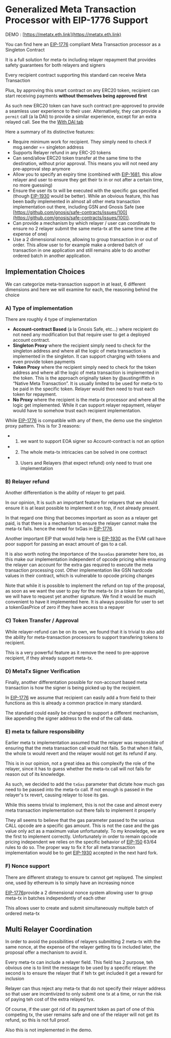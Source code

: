 # Generalized Meta Transaction Processor with EIP-1776 Support

DEMO : [https://metatx.eth.link](https://metatx.eth.link)

You can find here an [EIP-1776](https://github.com/ethereum/EIPs/issues/1776) compliant Meta Transaction processor as a Singleton Contract

It is a full solution for meta-tx including relayer repayment that provides safety guarantees for both relayers and signers

Every recipient contract supporting this standard can receive Meta Transaction

Plus, by approving this smart contract on any ERC20 token, recipient can start receiving payments **without themselves being approved first**

As such new ERC20 token can have such contract pre-approved to provide a seamless user experience to their user. Alternatively, they can provide a `permit` call (a la DAI) to provide a similar experience, except for an extra relayed call. See the the [With DAI tab](dai)

Here a summary of its distinctive features:

*   Require minimum work for recipient. They simply need to check if msg.sender == singleton address
*   Supports Relayer refund in any ERC-20 tokens
*   Can send/allow ERC20 token transfer at the same time to the destination, without prior approval. This means you will not need any pre-approval step anymore
*   Allow you to specify an expiry time (combined with [EIP-1681](https://eips.ethereum.org/EIPS/eip-1681), this allow relayer and user to ensure they get their tx in or not after a certain time, no more guessing)
*   Ensure the user its tx will be executed with the specific gas specified (though [EIP-1930](https://eips.ethereum.org/EIPS/eip-1930) would be better). While an obvious feature, this has been badly implemented in almost all other meta transaction implementation out there, including GSN and Gnosis Safe (see [https://github.com/gnosis/safe-contracts/issues/100](https://github.com/gnosis/safe-contracts/issues/100)).
*   Can provide a mechanism by which relayer / user can coordinate to ensure no 2 relayer submit the same meta-tx at the same time at the expense of one)
*   Use a 2 dimensional nonce, allowing to group transaction in or out of order. This allow user to for example make a ordered batch of transaction in one application and still remains able to do another ordered batch in another application.

## Implementation Choices

We can categorize meta-transaction support in at least, 6 different dimensions and here we will examine for each, the reasoning behind the choice

### A) Type of implementation

There are roughly 4 type of implementation

*   **Account-contract Based** (a la Gnosis Safe, etc…) where recipient do not need any modification but that require user to get a deployed account contract.
*   **Singleton Proxy** where the recipient simply need to check for the singleton address and where all the logic of meta transaction is implemented in the singleton. It can support charging with tokens and even provide token payments
*   **Token Proxy** where the recipient simply need to check for the token address and where all the logic of meta transaction is implemented in the token. This is the approach originally taken by @austingriffith in “Native Meta Transaction”. It is usually limited to be used for meta-tx to be paid in the specific token. Relayer would then need to trust each token for repayment.
*   **No Proxy** where the recipient is the meta-tx processor and where all the logic get implemented. While it can support relayer repayment, relayer would have to somehow trust each recipient implementation.

While [EIP-1776](https://github.com/ethereum/EIPs/issues/1776) is compatible with any of them, the demo use the singleton proxy pattern. This is for 3 reasons:

*   1) we want to support EOA signer so Account-contract is not an option
*   2) The whole meta-tx intricacies can be solved in one contract
*   3) Users and Relayers (that expect refund) only need to trust one implementation

### B) Relayer refund

Another differentiation is the ability of relayer to get paid.

In our opinion, It is such an important feature for relayers that we should ensure it is at least possible to implement it on top, if not already present.

In that regard one thing that becomes important as soon as a relayer get paid, is that there is a mechanism to ensure the relayer cannot make the meta-tx fails. hence the need for txGas in [EIP-1776](https://github.com/ethereum/EIPs/issues/1776).

Another important EIP that would help here is [EIP-1930](https://eips.ethereum.org/EIPS/eip-1930) as the EVM call have poor support for passing an exact amount of gas to a call.

It is also worth noting the importance of the `baseGas` parameter here too, as this make our implementation independent of opcode pricing while ensuring the relayer can account for the extra gas required to execute the meta transaction processing cost. Other implementation like GSN hardcode values in their contract, which is vulnerable to opcode pricing changes

Note that while it is possible to implement the refund on top of the proposal, as soon as we want the user to pay for the meta-tx (in a token for example), we will have to request yet another signature. We find it would be much convenient to have it implemented here. It is always possible for user to set a tokenGasPrice of zero if they have access to a repayer

### C) Token Transfer / Approval

While relayer-refund can be on its own, we found that it is trivial to also add the ability for meta-transaction processors to support transfering tokens to recipient.

This is a very powerful feature as it remove the need to pre-approve recipient, if they already support meta-tx.

### D) MetaTx Signer Verification

Finally, another differentation possible for non-account based meta transaction is how the signer is being picked up by the recipient.

In [EIP-1776](https://github.com/ethereum/EIPs/issues/1776) we assume that recipient can easily add a from field to their functions as this is already a common practice in many standard.

The standard could easily be changed to support a different mechanism, like appending the signer address to the end of the call data.

### E) meta tx failure responsibility

Earlier meta tx implementation assumed that the relayer was responsible of ensuring that the meta transaction call would not fails. So that when it fails, the whole tx would revert and the relayer would not get its refund if any.

This is in our opinion, not a great idea as this complexify the role of the relayer, since it has to guess whether the meta-tx call will not fails for reason out of its knowledge.

As such, we decided to add the `txGas` parameter that dictate how much gas need to be passed into the meta-tx call. If not enough is passed in the relayer's tx revert, causing relayer to lose its gas.

While this seems trivial to implement, this is not the case and almost every meta transaction implementation out there fails to implement it properly

They all seems to believe that the gas parameter passed to the various CALL opcode are a specific gas amount. This is not the case and the gas value only act as a maximum value unfortunately. To my knowledge, we are the first to implement correctly. Unfortunately in order to remain opcode pricing independent we relies on the specific behavior of [EIP-150](https://eips.ethereum.org/EIPS/eip-150) 63/64 rules to do so. The proper way to fix it for all meta transaction implementation would be to get [EIP-1930](https://eips.ethereum.org/EIPS/eip-1930) accepted in the next hard fork.

### F) Nonce support

There are different strategy to ensure tx cannot get replayed. The simplest one, used by ethereum is to simply have an increasing nonce

[EIP-1776](https://github.com/ethereum/EIPs/issues/1776)provide a 2 dimensional nonce system allowing user to group meta-tx in batches independently of each other

This allows user to create and submit simultaneously multiple batch of ordered meta-tx

## Multi Relayer Coordination

In order to avoid the possibilities of relayers submitting 2 meta-tx with the same nonce, at the expense of the relayer getting tis tx included later, the proposal offer a mechanism to avoid it.

Every meta-tx can include a relayer field. This field has 2 purpose, teh obvious one is to limit the message to be used by a specific relayer. the second is to ensure the relayer that if teh tx get included it get a reward for inclusion

Relayer can thus reject any meta-tx that do not specify their relayer address so that user are incentivized to only submit one tx at a time, or run the risk of paying teh cost of the extra relayed tyx.

Of course, if the user got rid of its payment token as part of one of this competing tx, the user remains safe and one of the relayer will not get its refund, so this is not full proof.

Also this is not implemented in the demo.